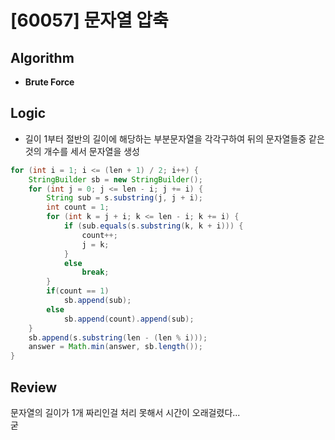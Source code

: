 # [60057] 문자열 압축
## Algorithm
- **Brute Force**

## Logic
- 길이 1부터 절반의 길이에 해당하는 부분문자열을 각각구하여 뒤의 문자열들중 같은것의 개수를 세서 문자열을 생성

```java
for (int i = 1; i <= (len + 1) / 2; i++) {
    StringBuilder sb = new StringBuilder();
    for (int j = 0; j <= len - i; j += i) {
        String sub = s.substring(j, j + i);
        int count = 1;
        for (int k = j + i; k <= len - i; k += i) {
            if (sub.equals(s.substring(k, k + i))) {
                count++;
                j = k;
            }
            else
                break;
        }
        if(count == 1)
            sb.append(sub);
        else
            sb.append(count).append(sub);
    }
    sb.append(s.substring(len - (len % i)));
    answer = Math.min(answer, sb.length());
}
```

## Review
문자열의 길이가 1개 짜리인걸 처리 못해서 시간이 오래걸렸다...  
굳